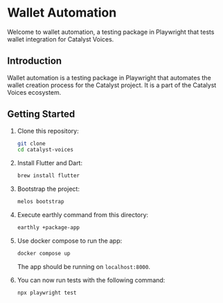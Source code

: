 # Wallet Automation

Welcome to wallet automation, a testing package in Playwright that tests wallet integration for Catalyst Voices.

## Introduction

Wallet automation is a testing package in Playwright that automates the wallet creation process for the Catalyst project.
It is a part of the Catalyst Voices ecosystem.

## Getting Started

1. Clone this repository:

   ```sh
   git clone
   cd catalyst-voices
   ```

2. Install Flutter and Dart:

   ```sh
   brew install flutter
   ```

3. Bootstrap the project:

   ```sh
   melos bootstrap
   ```

4. Execute earthly command from this directory:

   ```sh
   earthly +package-app
   ```

5. Use docker compose to run the app:

   ```sh
   docker compose up
   ```

   The app should be running on `localhost:8000`.

6. You can now run tests with the following command:

   ```sh
   npx playwright test
   ```
